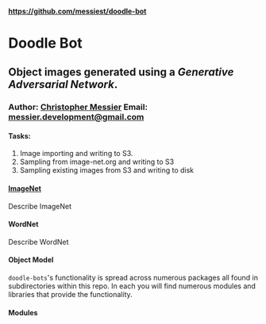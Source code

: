 #### https://github.com/messiest/doodle-bot

# Doodle Bot
## Object images generated using a _Generative Adversarial Network_.

### Author: [Christopher Messier](messiest.github.io/)  Email: [messier.development@gmail.com]()

#### Tasks:
1. Image importing and writing to S3.
2. Sampling from image-net.org and writing to S3
3. Sampling existing images from S3 and writing to disk


#### [ImageNet](https://image-net.org)
Describe ImageNet

#### WordNet
Describe WordNet

#### Object Model
`doodle-bots`'s functionality is spread across numerous packages all found in subdirectories within this repo.
In each you will find numerous modules and libraries that provide the functionality.

#### Modules

